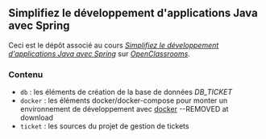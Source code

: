 ﻿## Simplifiez le développement d'applications Java avec Spring

Ceci est le dépôt associé au cours
[_Simplifiez le développement d'applications Java avec Spring_](https://openclassrooms.com/courses/simplifiez-le-developpement-dapplications-java-avec-spring)
sur [_OpenClassrooms_](https://www.openclassrooms.com).


### Contenu

-   `db` : les éléments de création de la base de données _DB_TICKET_
-   `docker` : les éléments docker/docker-compose pour monter un environnement de développement avec [docker](https://www.docker.com) --REMOVED at download
-   `ticket` : les sources du projet de gestion de tickets
